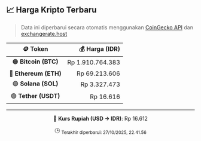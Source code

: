 

<!-- HARGA_KRIPTO -->
## 📈 Harga Kripto Terbaru

> Data ini diperbarui secara otomatis menggunakan [CoinGecko API](https://www.coingecko.com/) dan [exchangerate.host](https://exchangerate.host/)

<div align="center">

| 🪙 Token | 💰 Harga (IDR) |
|:------:|---------------:|
| 🟠 **Bitcoin (BTC)**   | Rp 1.910.764.383 |
| 🔵 **Ethereum (ETH)**  | Rp 69.213.606 |
| 🟣 **Solana (SOL)**    | Rp 3.327.473 |
| 🟢 **Tether (USDT)**   | Rp 16.616 |

---

💱 **Kurs Rupiah (USD → IDR)**: Rp 16.612

🕒 <sub>Terakhir diperbarui: 27/10/2025, 22.41.56</sub>

</div>
<!-- /HARGA_KRIPTO -->